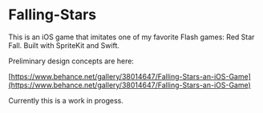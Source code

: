 # Falling-Stars

This is an iOS game that imitates one of my favorite Flash games: Red Star Fall. Built with SpriteKit and Swift. 

Preliminary design concepts are here: 

[https://www.behance.net/gallery/38014647/Falling-Stars-an-iOS-Game](https://www.behance.net/gallery/38014647/Falling-Stars-an-iOS-Game)

Currently this is a work in progess. 



